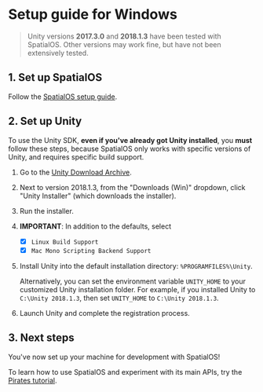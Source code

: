# Setup guide for Windows

> Unity versions **2017.3.0** and **2018.1.3** have been tested with SpatialOS. Other versions may work fine, but have not been extensively tested.

## 1. Set up SpatialOS

Follow the [SpatialOS setup guide](https://docs.improbable.io/reference/13.0/shared/get-started/setup/win).

## 2. Set up Unity

To use the Unity SDK, **even if you've already got Unity installed**,
you **must** follow these steps, because SpatialOS only works with specific versions of Unity, and requires specific build support.

1. Go to the [Unity Download Archive](https://unity3d.com/get-unity/download/archive).
1. Next to version 2018.1.3, from the "Downloads (Win)" dropdown, click "Unity Installer"
(which downloads the installer).
1. Run the installer.
2. **IMPORTANT**: In addition to the defaults, select
    * [x] `Linux Build Support`
    * [x] `Mac Mono Scripting Backend Support`

1. Install Unity into the default installation directory: `%PROGRAMFILES%\Unity`.

    Alternatively, you can set the environment variable `UNITY_HOME` to your customized Unity installation folder.
    For example, if you installed Unity to `C:\Unity 2018.1.3`, then set `UNITY_HOME` to `C:\Unity 2018.1.3`.

1. Launch Unity and complete the registration process.

## 3. Next steps

You've now set up your machine for development with SpatialOS!

To learn how to use SpatialOS and experiment with its main APIs, try the
[Pirates tutorial](../../tutorials/pirates/overview.md).
